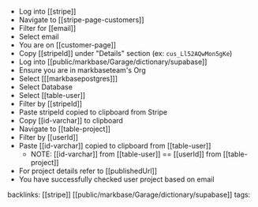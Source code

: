 - Log into [[stripe]]
- Navigate to [[stripe-page-customers]]
- Filter for [[email]]
- Select email 
- You are on [[customer-page]] 
- Copy [[stripeId]] under "Details" section (ex: `cus_Ll52AQwMon5gKe`)
- Log into [[public/markbase/Garage/dictionary/supabase]]
- Ensure you are in markbaseteam's Org
- Select [[[markbasepostgres]]]
- Select Database
- Select [[table-user]]
- Filter by [[stripeId]]
- Paste stripeId copied to clipboard from Stripe
- Copy [[id-varchar]] to clipboard
- Navigate to [[table-project]]
- Filter by [[userId]]
- Paste [[id-varchar]] copied to clipboard from [[table-user]]
	- NOTE: [[id-varchar]] from [[table-user]] == [[userId]] from [[table-project]]
- For project details refer to [[publishedUrl]]
- You have successfully checked user project based on email


backlinks: [[stripe]] [[public/markbase/Garage/dictionary/supabase]]
tags: 

